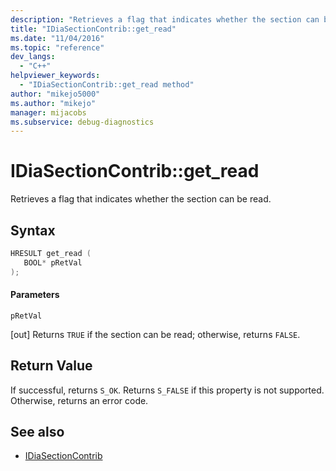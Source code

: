 ```yaml
---
description: "Retrieves a flag that indicates whether the section can be read."
title: "IDiaSectionContrib::get_read"
ms.date: "11/04/2016"
ms.topic: "reference"
dev_langs:
  - "C++"
helpviewer_keywords:
  - "IDiaSectionContrib::get_read method"
author: "mikejo5000"
ms.author: "mikejo"
manager: mijacobs
ms.subservice: debug-diagnostics
---
```

# IDiaSectionContrib::get_read

Retrieves a flag that indicates whether the section can be read.

## Syntax

```C++
HRESULT get_read ( 
   BOOL* pRetVal
);
```

#### Parameters
 `pRetVal`

[out] Returns `TRUE` if the section can be read; otherwise, returns `FALSE`.

## Return Value
 If successful, returns `S_OK`. Returns `S_FALSE` if this property is not supported. Otherwise, returns an error code.

## See also
- [IDiaSectionContrib](../../debugger/debug-interface-access/idiasectioncontrib.md)
